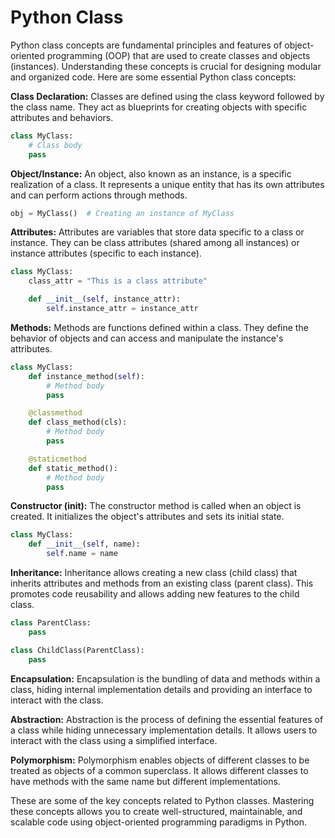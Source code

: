 # Python Class
Python class concepts are fundamental principles and features of object-oriented programming (OOP) that are used to create classes and objects (instances). Understanding these concepts is crucial for designing modular and organized code. Here are some essential Python class concepts:

<b>Class Declaration:</b> Classes are defined using the class keyword followed by the class name. They act as blueprints for creating objects with specific attributes and behaviors.
```python
class MyClass:
    # Class body
    pass
```
<b>Object/Instance:</b> An object, also known as an instance, is a specific realization of a class. It represents a unique entity that has its own attributes and can perform actions through methods.
```python
obj = MyClass()  # Creating an instance of MyClass
```
<b>Attributes:</b> Attributes are variables that store data specific to a class or instance. They can be class attributes (shared among all instances) or instance attributes (specific to each instance).
```python
class MyClass:
    class_attr = "This is a class attribute"

    def __init__(self, instance_attr):
        self.instance_attr = instance_attr
```
<b>Methods:</b> Methods are functions defined within a class. They define the behavior of objects and can access and manipulate the instance's attributes.
```python
class MyClass:
    def instance_method(self):
        # Method body
        pass

    @classmethod
    def class_method(cls):
        # Method body
        pass

    @staticmethod
    def static_method():
        # Method body
        pass
```
<b>Constructor (__init__):</b> The constructor method is called when an object is created. It initializes the object's attributes and sets its initial state.
```python
class MyClass:
    def __init__(self, name):
        self.name = name
```
<b>Inheritance:</b> Inheritance allows creating a new class (child class) that inherits attributes and methods from an existing class (parent class). This promotes code reusability and allows adding new features to the child class.
```python
class ParentClass:
    pass

class ChildClass(ParentClass):
    pass
```

<b>Encapsulation:</b> Encapsulation is the bundling of data and methods within a class, hiding internal implementation details and providing an interface to interact with the class.

<b>Abstraction:</b> Abstraction is the process of defining the essential features of a class while hiding unnecessary implementation details. It allows users to interact with the class using a simplified interface.

<b>Polymorphism:</b> Polymorphism enables objects of different classes to be treated as objects of a common superclass. It allows different classes to have methods with the same name but different implementations.

These are some of the key concepts related to Python classes. Mastering these concepts allows you to create well-structured, maintainable, and scalable code using object-oriented programming paradigms in Python.
